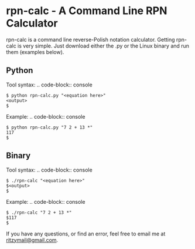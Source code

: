 rpn-calc - A Command Line RPN Calculator
========================================

rpn-calc is a command line reverse-Polish notation calculator. Getting 
rpn-calc is very simple. Just download either the .py or the Linux 
binary and run them (examples below).

Python
------
Tool syntax:
.. code-block:: console

    $ python rpn-calc.py "<equation here>"
    <output>
    $
Example:
.. code-block:: console

    $ python rpn-calc.py "7 2 + 13 *"
    117
    $


Binary
------

Tool syntax:
.. code-block:: console

    $ ./rpn-calc "<equation here>"
    $<output>
    $
Example:
.. code-block:: console

    $ ./rpn-calc "7 2 + 13 *"
    $117
    $


If you have any questions, or find an error, feel free to email me at ritzymail@gmail.com.
